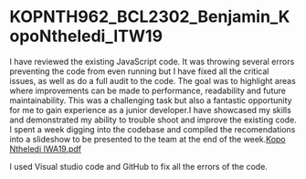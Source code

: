 # KOPNTH962_BCL2302_Benjamin_KopoNtheledi_ITW19
I have reviewed the existing JavaScript code. It was throwing several errors preventing the code from even running but I have fixed all the critical issues, as well as do a full audit to the code. The goal was to highlight areas where improvements can be made to performance, readability and future maintainability. This was a challenging task but also a fantastic opportunity for me to gain experience as a junior developer.I have showcased my skills and demonstrated my ability to trouble shoot and improve the existing code. I spent a week digging into the codebase and compiled the recomendations into a slideshow to be presented to the team at the end of the week.[Kopo Ntheledi IWA19.pdf](https://github.com/kopontheledi/book-connect/files/11407152/Kopo.Ntheledi.IWA19.pdf)

I used Visual studio code and GitHub to fix all the errors of the code.
